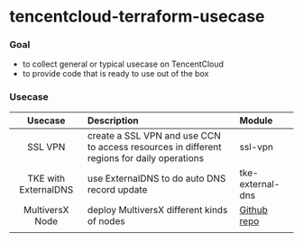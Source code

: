 # tencentcloud-terraform-usecase
### Goal
- to collect general or typical usecase on TencentCloud
- to provide code that is ready to use out of the box

### Usecase
| Usecase | Description | Module |
| :---: | :--- | :--- |
| SSL VPN | create a SSL VPN and use CCN to access resources in different regions for daily operations | ssl-vpn |
| TKE with ExternalDNS | use ExternalDNS to do auto DNS record update | tke-external-dns |
| MultiversX Node | deploy MultiversX different kinds of nodes | [Github repo](https://github.com/ritch2022/terraform-tencentcloud-multiversx-lighthouse) |
||||
